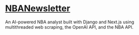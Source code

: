 # [NBANewsletter](https://nbanewsletter.vercel.app/)
An AI-powered NBA analyst built with Django and Next.js using multithreaded web scraping, the OpenAI API, and the NBA API. 
